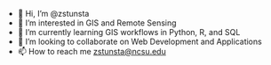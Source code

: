 - 👋 Hi, I’m @zstunsta
- 👀 I’m interested in GIS and Remote Sensing
- 🌱 I’m currently learning GIS workflows in Python, R, and SQL
- 💞️ I’m looking to collaborate on Web Development and Applications
- 📫 How to reach me zstunsta@ncsu.edu

<!---
zstunsta/zstunsta is a ✨ special ✨ repository because its `README.md` (this file) appears on your GitHub profile.
You can click the Preview link to take a look at your changes.
--->
